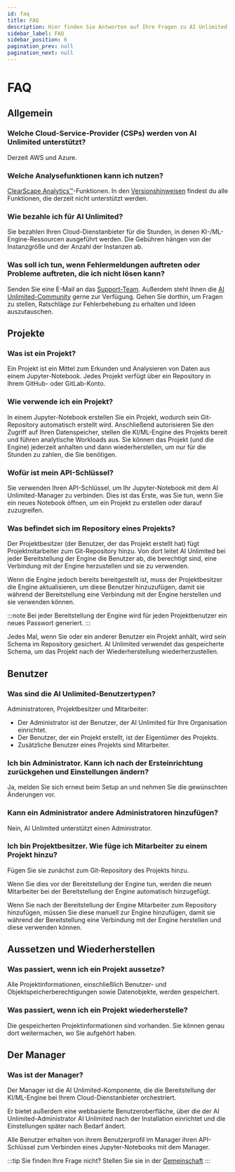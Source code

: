 ```yaml
---
id: faq
title: FAQ
description: Hier finden Sie Antworten auf Ihre Fragen zu AI Unlimited.
sidebar_label: FAQ
sidebar_position: 6
pagination_prev: null
pagination_next: null
---
```


# FAQ


## Allgemein

### Welche Cloud-Service-Provider (CSPs) werden von AI Unlimited unterstützt?
Derzeit AWS und Azure.

### Welche Analysefunktionen kann ich nutzen?
[ClearScape Analytics™](https://docs.teradata.com/access/sources/dita/topic?dita:mapPath=phg1621910019905.ditamap&dita:ditavalPath=pny1626732985837.ditaval&dita:topicPath=gma1702668333653.dita)-Funktionen. In den [Versionshinweisen](./whats-new/release-notes.md) findest du alle Funktionen, die derzeit nicht unterstützt werden.

### Wie bezahle ich für AI Unlimited?
Sie bezahlen Ihren Cloud-Dienstanbieter für die Stunden, in denen KI-/ML-Engine-Ressourcen ausgeführt werden. Die Gebühren hängen von der Instanzgröße und der Anzahl der Instanzen ab.

### Was soll ich tun, wenn Fehlermeldungen auftreten oder Probleme auftreten, die ich nicht lösen kann?
Senden Sie eine E-Mail an das <a href="mailto:aiunlimited.support@Teradata.com">Support-Team</a>. Außerdem steht Ihnen die [AI Unlimited-Community](https://support.teradata.com/community?id=community_forum&sys_id=b0aba91597c329d0e6d2bd8c1253affa) gerne zur Verfügung. Gehen Sie dorthin, um Fragen zu stellen, Ratschläge zur Fehlerbehebung zu erhalten und Ideen auszutauschen.


## Projekte

### Was ist ein Projekt?
Ein Projekt ist ein Mittel zum Erkunden und Analysieren von Daten aus einem Jupyter-Notebook. Jedes Projekt verfügt über ein Repository in Ihrem GitHub- oder GitLab-Konto.

### Wie verwende ich ein Projekt?
In einem Jupyter-Notebook erstellen Sie ein Projekt, wodurch sein Git-Repository automatisch erstellt wird. Anschließend autorisieren Sie den Zugriff auf Ihren Datenspeicher, stellen die KI/ML-Engine des Projekts bereit und führen analytische Workloads aus. Sie können das Projekt (und die Engine) jederzeit anhalten und dann wiederherstellen, um nur für die Stunden zu zahlen, die Sie benötigen.

### Wofür ist mein API-Schlüssel?
Sie verwenden Ihren API-Schlüssel, um Ihr Jupyter-Notebook mit dem AI Unlimited-Manager zu verbinden. Dies ist das Erste, was Sie tun, wenn Sie ein neues Notebook öffnen, um ein Projekt zu erstellen oder darauf zuzugreifen.

### Was befindet sich im Repository eines Projekts?
Der Projektbesitzer (der Benutzer, der das Projekt erstellt hat) fügt Projektmitarbeiter zum Git-Repository hinzu. Von dort leitet AI Unlimited bei jeder Bereitstellung der Engine die Benutzer ab, die berechtigt sind, eine Verbindung mit der Engine herzustellen und sie zu verwenden. 

Wenn die Engine jedoch bereits bereitgestellt ist, muss der Projektbesitzer die Engine aktualisieren, um diese Benutzer hinzuzufügen, damit sie während der Bereitstellung eine Verbindung mit der Engine herstellen und sie verwenden können.

:::note
Bei jeder Bereitstellung der Engine wird für jeden Projektbenutzer ein neues Passwort generiert.
:::

Jedes Mal, wenn Sie oder ein anderer Benutzer ein Projekt anhält, wird sein Schema im Repository gesichert. AI Unlimited verwendet das gespeicherte Schema, um das Projekt nach der Wiederherstellung wiederherzustellen.


## Benutzer

### Was sind die AI Unlimited-Benutzertypen?
Administratoren, Projektbesitzer und Mitarbeiter:
- Der Administrator ist der Benutzer, der AI Unlimited für Ihre Organisation einrichtet. 
- Der Benutzer, der ein Projekt erstellt, ist der Eigentümer des Projekts. 
- Zusätzliche Benutzer eines Projekts sind Mitarbeiter.

### Ich bin Administrator. Kann ich nach der Ersteinrichtung zurückgehen und Einstellungen ändern?
Ja, melden Sie sich erneut beim Setup an und nehmen Sie die gewünschten Änderungen vor.


### Kann ein Administrator andere Administratoren hinzufügen?
Nein, AI Unlimited unterstützt einen Administrator.

### Ich bin Projektbesitzer. Wie füge ich Mitarbeiter zu einem Projekt hinzu?
Fügen Sie sie zunächst zum Git-Repository des Projekts hinzu. 

Wenn Sie dies vor der Bereitstellung der Engine tun, werden die neuen Mitarbeiter bei der Bereitstellung der Engine automatisch hinzugefügt. 

Wenn Sie nach der Bereitstellung der Engine Mitarbeiter zum Repository hinzufügen, müssen Sie diese manuell zur Engine hinzufügen, damit sie während der Bereitstellung eine Verbindung mit der Engine herstellen und diese verwenden können.


## Aussetzen und Wiederherstellen 

### Was passiert, wenn ich ein Projekt aussetze?
Alle Projektinformationen, einschließlich Benutzer- und Objektspeicherberechtigungen sowie Datenobjekte, werden gespeichert.

### Was passiert, wenn ich ein Projekt wiederherstelle?
Die gespeicherten Projektinformationen sind vorhanden. Sie können genau dort weitermachen, wo Sie aufgehört haben.


## Der Manager

### Was ist der Manager?
Der Manager ist die AI Unlimited-Komponente, die die Bereitstellung der KI/ML-Engine bei Ihrem Cloud-Dienstanbieter orchestriert. 

Er bietet außerdem eine webbasierte Benutzeroberfläche, über die der AI Unlimited-Administrator AI Unlimited nach der Installation einrichtet und die Einstellungen später nach Bedarf ändert. 

Alle Benutzer erhalten von ihrem Benutzerprofil im Manager ihren API-Schlüssel zum Verbinden eines Jupyter-Notebooks mit dem Manager.

:::tip
Sie finden Ihre Frage nicht? Stellen Sie sie in der [Gemeinschaft](https://support.teradata.com/community?id=community_forum&sys_id=b0aba91597c329d0e6d2bd8c1253affa)
:::



